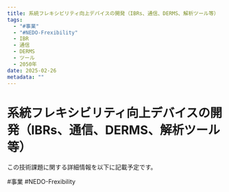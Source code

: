 ```yaml
---
title: 系統フレキシビリティ向上デバイスの開発（IBRs、通信、DERMS、解析ツール等）
tags:
  - "#事業"
  - "#NEDO-Frexibility"
  - IBR
  - 通信
  - DERMS
  - ツール
  - 2050年
date: 2025-02-26
metadata: ""
---
```


# 系統フレキシビリティ向上デバイスの開発（IBRs、通信、DERMS、解析ツール等）

この技術課題に関する詳細情報を以下に記載予定です。


#事業
#NEDO-Frexibility
